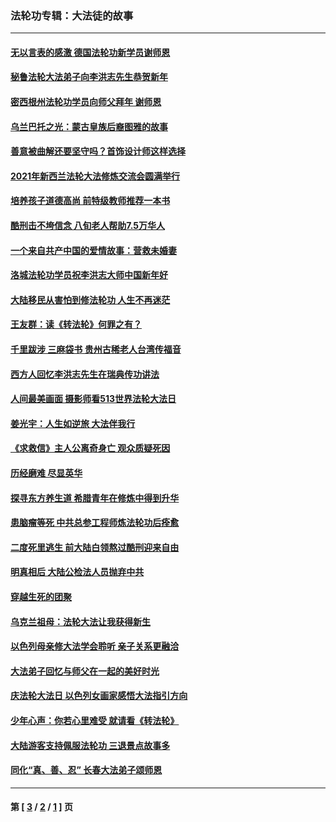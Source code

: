 ### 法轮功专辑：大法徒的故事
---
#### [无以言表的感激 德国法轮功新学员谢师恩](../../pages/nf1147481/n13543790.md?04190430) 
#### [秘鲁法轮大法弟子向李洪志先生恭贺新年](../../pages/nf1147481/n13540182.md?04190430) 
#### [密西根州法轮功学员向师父拜年 谢师恩](../../pages/nf1147481/n13538183.md?04190430) 
#### [乌兰巴托之光：蒙古皇族后裔图雅的故事](../../pages/nf1147481/n13155759.md?04190430) 
#### [善意被曲解还要坚守吗？首饰设计师这样选择](../../pages/nf1147481/n13077575.md?04190430) 
#### [2021年新西兰法轮大法修炼交流会圆满举行](../../pages/nf1147481/n13033149.md?04190430) 
#### [培养孩子道德高尚 前特级教师推荐一本书](../../pages/nf1147481/n12938640.md?04190430) 
#### [酷刑击不垮信念 八旬老人帮助7.5万华人](../../pages/nf1147481/n12880712.md?04190430) 
#### [一个来自共产中国的爱情故事：营救未婚妻](../../pages/nf1147481/n12778386.md?04190430) 
#### [洛城法轮功学员祝李洪志大师中国新年好](../../pages/nf1147481/n12724685.md?04190430) 
#### [大陆移民从害怕到修法轮功 人生不再迷茫](../../pages/nf1147481/n12414325.md?04190430) 
#### [王友群：读《转法轮》何罪之有？](../../pages/nf1147481/n12408647.md?04190430) 
#### [千里跋涉 三麻袋书 贵州古稀老人台湾传福音](../../pages/nf1147481/n12198750.md?04190430) 
#### [西方人回忆李洪志先生在瑞典传功讲法](../../pages/nf1147481/n12099607.md?04190430) 
#### [人间最美画面 摄影师看513世界法轮大法日](../../pages/nf1147481/n12094118.md?04190430) 
#### [姜光宇：人生如逆旅 大法伴我行](../../pages/nf1147481/n12088664.md?04190430) 
#### [《求救信》主人公离奇身亡 观众质疑死因](../../pages/nf1147481/n11845215.md?04190430) 
#### [历经磨难 尽显英华](../../pages/nf1147481/n11723297.md?04190430) 
#### [探寻东方养生道 希腊青年在修炼中得到升华](../../pages/nf1147481/n11494502.md?04190430) 
#### [患脑瘤等死 中共总参工程师炼法轮功后痊愈](../../pages/nf1147481/n11466682.md?04190430) 
#### [二度死里逃生 前大陆白领熬过酷刑迎来自由](../../pages/nf1147481/n11368594.md?04190430) 
#### [明真相后 大陆公检法人员抛弃中共](../../pages/nf1147481/n11358618.md?04190430) 
#### [穿越生死的团聚](../../pages/nf1147481/n11258922.md?04190430) 
#### [乌克兰祖母：法轮大法让我获得新生](../../pages/nf1147481/n11269457.md?04190430) 
#### [以色列母亲修大法学会聆听 亲子关系更融洽](../../pages/nf1147481/n11268195.md?04190430) 
#### [大法弟子回忆与师父在一起的美好时光](../../pages/nf1147481/n11267759.md?04190430) 
#### [庆法轮大法日 以色列女画家感悟大法指引方向](../../pages/nf1147481/n11267735.md?04190430) 
#### [少年心声：你若心里难受 就请看《转法轮》](../../pages/nf1147481/n11267496.md?04190430) 
#### [大陆游客支持佩服法轮功 三退景点故事多](../../pages/nf1147481/n11267378.md?04190430) 
#### [同化“真、善、忍” 长春大法弟子颂师恩](../../pages/nf1147481/n11266497.md?04190430) 

---
#### 第 [ [3](./3.md?04190430) / [2](./2.md?04190430) / [1](./1.md?04190430) ] 页
